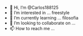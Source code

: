 - 👋 Hi, I’m @Carlos188125
- 👀 I’m interested in ... freestyle
- 🌱 I’m currently learning ...  filosofia
- 💞️ I’m looking to collaborate on ...
- 📫 How to reach me ...

<!---
Carlos188125/Carlos188125 is a ✨ special ✨ repository because its `README.md` (this file) appears on your GitHub profile.
You can click the Preview link to take a look at your changes.
--->

